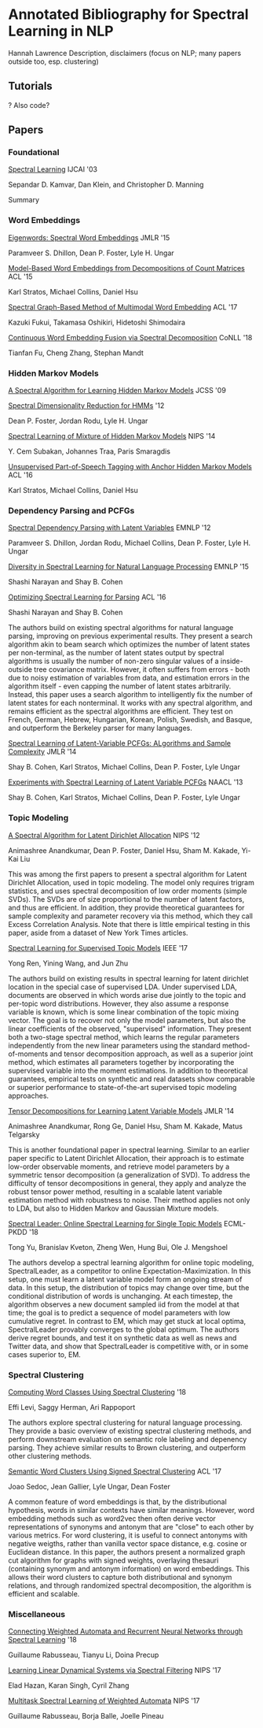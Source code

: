 # Annotated Bibliography for Spectral Learning in NLP

Hannah Lawrence
Description, disclaimers (focus on NLP; many papers outside too, esp. clustering)

## Tutorials
? Also code?

## Papers

### Foundational
[Spectral Learning](https://people.eecs.berkeley.edu/~klein/papers/spectral-learning.pdf) IJCAI '03

Sepandar D. Kamvar, Dan Klein, and Christopher D. Manning

Summary

### Word Embeddings
[Eigenwords: Spectral Word Embeddings](http://jmlr.csail.mit.edu/papers/volume16/dhillon15a/dhillon15a.pdf) JMLR '15

Paramveer S. Dhillon, Dean P. Foster, Lyle H. Ungar

[Model-Based Word Embeddings from Decompositions of Count Matrices](http://www.cs.columbia.edu/~djhsu/papers/count_words.pdf) ACL '15

Karl Stratos, Michael Collins, Daniel Hsu

[Spectral Graph-Based Method of Multimodal Word Embedding](http://www.aclweb.org/anthology/W17-2405) ACL '17

Kazuki Fukui, Takamasa Oshikiri, Hidetoshi Shimodaira

[Continuous Word Embedding Fusion via Spectral Decomposition](http://aclweb.org/anthology/K18-1002) CoNLL '18

Tianfan Fu, Cheng Zhang, Stephan Mandt

### Hidden Markov Models

[A Spectral Algorithm for Learning Hidden Markov Models](https://arxiv.org/pdf/0811.4413) JCSS '09

[Spectral Dimensionality Reduction for HMMs](https://arxiv.org/pdf/1203.6130.pdf) '12

Dean P. Foster, Jordan Rodu, Lyle H. Ungar


[Spectral Learning of Mixture of Hidden Markov Models](https://paris.cs.illinois.edu/pubs/subakan-nips2014.pdf) NIPS '14

Y. Cem Subakan, Johannes Traa, Paris Smaragdis

[Unsupervised Part-of-Speech Tagging with Anchor Hidden Markov Models](http://www.aclweb.org/anthology/Q16-1018) ACL '16

Karl Stratos, Michael Collins, Daniel Hsu


### Dependency Parsing and PCFGs

[Spectral Dependency Parsing with Latent Variables](http://www.pdhillon.com/spectral-dep-parsing.pdf) EMNLP '12

Paramveer S. Dhillon, Jordan Rodu, Michael Collins, Dean P. Foster, Lyle H. Ungar

[Diversity in Spectral Learning for Natural Language Processing](http://www.aclweb.org/anthology/D15-1214) EMNLP '15

Shashi Narayan and Shay B. Cohen

[Optimizing Spectral Learning for Parsing](http://www.aclweb.org/anthology/P16-1146) ACL '16

Shashi Narayan and Shay B. Cohen

The authors build on existing spectral algorithms for natural language parsing, improving on previous experimental results. They present a search algorithm akin to beam search which optimizes the number of latent states per non-terminal, as the number of latent states output by spectral algorithms is usually the number of non-zero singular values of a inside-outside tree covariance matrix. However, it often suffers from errors - both due to noisy estimation of variables from data, and estimation errors in the algorithm itself - even capping the number of latent states arbitrarily. Instead, this paper uses a search algorithm to intelligently fix the number of latent states for each nonterminal. It works with any spectral algorithm, and remains efficient as the spectral algorithms are efficient. They test on French, German, Hebrew, Hungarian, Korean, Polish, Swedish, and Basque, and outperform the Berkeley parser for many languages. 

[Spectral Learning of Latent-Variable PCFGs: ALgorithms and Sample Complexity](http://jmlr.org/papers/volume15/cohen14a/cohen14a.pdf) JMLR '14

Shay B. Cohen, Karl Stratos, Michael Collins, Dean P. Foster, Lyle Ungar

[Experiments with Spectral Learning of Latent Variable PCFGs](http://www.cs.columbia.edu/~scohen/naacl13spectral.pdf) NAACL '13

Shay B. Cohen, Karl Stratos, Michael Collins, Dean P. Foster, Lyle Ungar


### Topic Modeling

[A Spectral Algorithm for Latent Dirichlet Allocation](https://arxiv.org/pdf/1204.6703.pdf) NIPS '12

Animashree Anandkumar, Dean P. Foster, Daniel Hsu, Sham M. Kakade, Yi-Kai Liu

This was among the first papers to present a spectral algorithm for Latent Dirichlet Allocation, used in topic modeling. The model only requires trigram statistics, and uses spectral decomposition of low order moments (simple SVDs). The SVDs are of size proportional to the number of latent factors, and thus are efficient. In addition, they provide theoretical guarantees for sample complexity and parameter recovery via this method, which they call Excess Correlation Analysis. Note that there is little empirical testing in this paper, aside from a dataset of New York Times articles. 

[Spectral Learning for Supervised Topic Models](https://ieeexplore.ieee.org/stamp/stamp.jsp?arnumber=7879308&tag=1) IEEE '17

Yong Ren, Yining Wang, and Jun Zhu

The authors build on existing results in spectral learning for latent dirichlet location in the special case of supervised LDA. Under supervised LDA, documents are observed in which words arise due jointly to the topic and per-topic word distributions. However, they also assume a response variable is known, which is some linear combination of the topic mixing vector. The goal is to recover not only the model parameters, but also the linear coefficients of the observed, "supervised" information. They present both a two-stage spectral method, which learns the regular parameters independently from the new linear parameters using the standard method-of-moments and tensor decomposition approach, as well as a superior joint method, which estimates all parameters together by incorporating the supervised variable into the moment estimations. In addition to theoretical guarantees, empirical tests on synthetic and real datasets show comparable or superior performance to state-of-the-art supervised topic modeling approaches.

[Tensor Decompositions for Learning Latent Variable Models](http://jmlr.org/papers/volume15/anandkumar14b/anandkumar14b.pdf) JMLR '14

Animashree Anandkumar, Rong Ge, Daniel Hsu, Sham M. Kakade, Matus Telgarsky

This is another foundational paper in spectral learning. Similar to an earlier paper specific to Latent Dirichlet Allocation, their approach is to estimate low-order observable moments, and retrieve model parameters by a symmetric tensor decomposition (a generalization of SVD). To address the difficulty of tensor decompositions in general, they apply and analyze the robust tensor power method, resulting in a scalable latent variable estimation method with robustness to noise. Their method applies not only to LDA, but also to Hidden Markov and Gaussian Mixture models.

[Spectral Leader: Online Spectral Learning for Single Topic Models](https://arxiv.org/pdf/1709.07172.pdf) ECML-PKDD '18

Tong Yu, Branislav Kveton, Zheng Wen, Hung Bui, Ole J. Mengshoel

The authors develop a spectral learning algorithm for online topic modeling, SpectralLeader, as a competitor to online Expectation-Maximization. In this setup, one must learn a latent variable model form an ongoing stream of data. In this setup, the distribution of topics may change over time, but the conditional distribution of words is unchanging. At each timestep, the algorithm observes a new document sampled iid from the model at that time; the goal is to predict a sequence of model parameters with low cumulative regret. In contrast to EM, which may get stuck at local optima, SpectralLeader provably converges to the global optimum. The authors derive regret bounds, and test it on synthetic data as well as news and Twitter data, and show that SpectralLeader is competitive with, or in some cases superior to, EM.


### Spectral Clustering

[Computing Word Classes Using Spectral Clustering](https://arxiv.org/pdf/1808.05374.pdf) '18

Effi Levi, Saggy Herman, Ari Rappoport

The authors explore spectral clustering for natural language processing. They provide a basic overview of existing spectral clustering methods, and perform downstream evaluation on semantic role labeling and depenency parsing. They achieve similar results to Brown clustering, and outperform other clustering methods.

[Semantic Word Clusters Using Signed Spectral Clustering](http://aclweb.org/anthology/P17-1087) ACL '17

Joao Sedoc, Jean Gallier, Lyle Ungar, Dean Foster

A common feature of word embeddings is that, by the distributional hypothesis, words in similar contexts have similar meanings. However, word embedding methods such as word2vec then often derive vector representations of synonyms and antonym that are "close" to each other by various metrics. For word clustering, it is useful to connect antonyms with negative weigths, rather than vanilla vector space distance, e.g. cosine or Euclidean distance. In this paper, the authors present a normalized graph cut algorithm for graphs with signed weights, overlaying thesauri (containing synonym and antonym information) on word embeddings. This allows their word clusters to capture both distributional and synonym relations, and through randomized spectral decomposition, the algorithm is efficient and scalable.

### Miscellaneous

[Connecting Weighted Automata and Recurrent Neural Networks through Spectral Learning](https://arxiv.org/pdf/1807.01406.pdf) '18

Guillaume Rabusseau, Tianyu Li, Doina Precup

[Learning Linear Dynamical Systems via Spectral Filtering](https://papers.nips.cc/paper/7247-learning-linear-dynamical-systems-via-spectral-filtering.pdf) NIPS '17

Elad Hazan, Karan Singh, Cyril Zhang

[Multitask Spectral Learning of Weighted Automata](https://papers.nips.cc/paper/6852-multitask-spectral-learning-of-weighted-automata.pdf) NIPS '17

Guillaume Rabusseau, Borja Balle, Joelle Pineau





